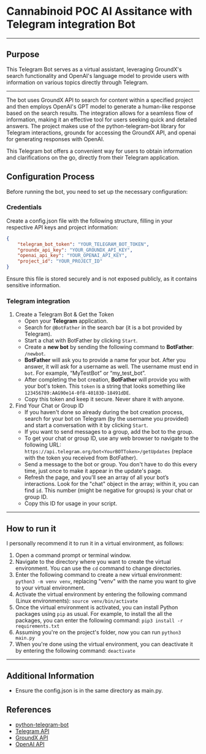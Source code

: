 # Cannabinoid POC AI Assitance with Telegram integration Bot

---

## Purpose
This Telegram Bot serves as a virtual assistant, leveraging GroundX's search functionality and OpenAI's language model to provide users with information on various topics directly through Telegram.

---

The bot uses GroundX API to search for content within a specified project and then employs OpenAI's GPT model to generate a human-like response based on the search results. The integration allows for a seamless flow of information, making it an effective tool for users seeking quick and detailed answers. The project makes use of the python-telegram-bot library for Telegram interactions, groundx for accessing the GroundX API, and openai for generating responses with OpenAI.

This Telegram bot offers a convenient way for users to obtain information and clarifications on the go, directly from their Telegram application.

## Configuration Process
Before running the bot, you need to set up the necessary configuration:

### Credentials
Create a config.json file with the following structure, filling in your respective API keys and project information:

```json
{
    "telegram_bot_token": "YOUR_TELEGRAM_BOT_TOKEN",
    "groundx_api_key": "YOUR_GROUNDX_API_KEY",
    "openai_api_key": "YOUR_OPENAI_API_KEY",
    "project_id": "YOUR_PROJECT_ID"
}
```

Ensure this file is stored securely and is not exposed publicly, as it contains sensitive information.

### Telegram integration

1. Create a Telegram Bot & Get the Token
   * Open your **Telegram** application.
   * Search for `@BotFather` in the search bar (it is a bot provided by Telegram).
   * Start a chat with BotFather by clicking `Start`.
   * Create a **new bot** by sending the following command to **BotFather**: `/newbot`.
   * **BotFather** will ask you to provide a name for your bot. After you answer, it will ask for a username as well. The username must end in `bot`. For example, “MyTestBot” or “my_test_bot”.
   * After completing the bot creation, **BotFather** will provide you with your bot's token. This `token` is a string that looks something like `123456789:AAG90e14-0f8-40183D-18491dDE`.
   * Copy this token and keep it secure. Never share it with anyone.
2. Find Your Chat or Group ID
   * If you haven't done so already during the bot creation process, search for your bot on Telegram (by the username you provided) and start a conversation with it by clicking `Start`.
   * If you want to send messages to a group, add the bot to the group.
   * To get your chat or group ID, use any web browser to navigate to the following URL: `https://api.telegram.org/bot<YourBOTToken>/getUpdates` (replace <YourBOTToken> with the token you received from BotFather).
   * Send a message to the bot or group. You don't have to do this every time, just once to make it appear in the update's page.
   * Refresh the page, and you'll see an array of all your bot’s interactions. Look for the "chat" object in the array; within it, you can find `id`. This number (might be negative for groups) is your chat or group ID.
   * Copy this ID for usage in your script.

--- 

## How to run it
I personally recommend it to run it in a virtual environment, as follows:
1. Open a command prompt or terminal window.
2. Navigate to the directory where you want to create the virtual environment. You can use the `cd` command to change directories.
3. Enter the following command to create a new virtual environment: `python3 -m venv venv`, replacing "venv" with the name you want to give to your virtual environment.
4. Activate the virtual environment by entering the following command (Linux environments): `source venv/bin/activate`
5. Once the virtual environment is activated, you can install Python packages using `pip` as usual. For example, to install the all the packages, 
you can enter the following command: `pip3 install -r requirements.txt`
6. Assuming you're on the project's folder, now you can run `python3 main.py`
7. When you're done using the virtual environment, you can deactivate it by entering the following command: `deactivate`


---

## Additional Information
* Ensure the config.json is in the same directory as main.py.


## References
  * [python-telegram-bot](https://github.com/python-telegram-bot/python-telegram-bot)
  * [Telegram API](https://core.telegram.org/bots/api)
  * [GroundX API](https://documentation.groundx.ai/r)
  * [OpenAI API](https://platform.openai.com/docs/)
